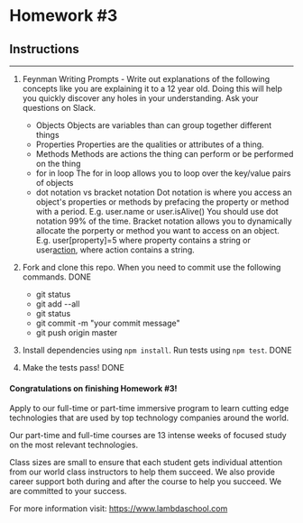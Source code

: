 # Homework #3

## Instructions
---
1. Feynman Writing Prompts - Write out explanations of the following concepts like you are explaining it to a 12 year old.  Doing this will help you quickly discover any holes in your understanding.  Ask your questions on Slack.

	* Objects
	Objects are variables than can group together different things
	* Properties
	Properties are the qualities or attributes of a thing.
	* Methods
	Methods are actions the thing can perform or be performed on the thing
	* for in loop
	The for in loop allows you to loop over the key/value pairs of objects
	* dot notation vs bracket notation
	Dot notation is where you access an object's properties or methods by prefacing the property or method with a period.
	E.g. user.name or user.isAlive()
	You should use dot notation 99% of the time.
	Bracket notation allows you to dynamically allocate the porperty or method you want to access on an object.
	E.g. user[property]=5 where property contains a string or user[action](), where action contains a string.


2. Fork and clone this repo.  When you need to commit use the following commands.
DONE
	* git status
	* git add --all
	* git status
	* git commit -m "your commit message"
	* git push origin master

3. Install dependencies using `npm install`.  Run tests using `npm test`.
DONE
4. Make the tests pass!
DONE


#### Congratulations on finishing Homework #3!
Apply to our full-time or part-time immersive program to learn cutting edge technologies that are used by top technology companies around the world.

Our part-time and full-time courses are 13 intense weeks of focused study on the most relevant technologies.  

Class sizes are small to ensure that each student gets individual attention from our world class instructors to help them succeed.  We also provide career support both during and after the course to help you succeed.  We are committed to your success.

For more information visit: https://www.lambdaschool.com
